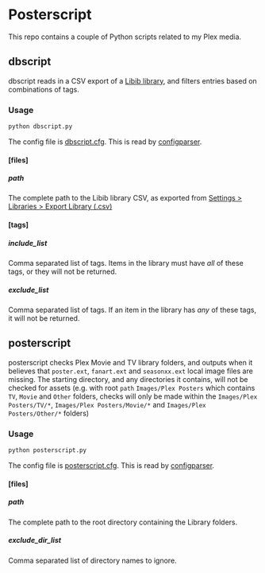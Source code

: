 # Posterscript

This repo contains a couple of Python scripts related to my Plex media.

## dbscript

dbscript reads in a CSV export of a [Libib library](https://www.libib.com/library/home), and filters entries based on combinations of tags.

### Usage

```bash
python dbscript.py
```

The config file is [dbscript.cfg](./dbscript.cfg). This is read by [configparser](https://docs.python.org/3/library/configparser.html).

#### [files]

##### path

The complete path to the Libib library CSV, as exported from [Settings > Libraries > Export Library (.csv)](https://www.libib.com/library/settings-libraries)

#### [tags]

##### include_list

Comma separated list of tags. Items in the library must have *all* of these tags, or they will not be returned.

##### exclude_list

Comma separated list of tags. If an item in the library has *any* of these tags, it will not be returned.

## posterscript

posterscript checks Plex Movie and TV library folders, and outputs when it believes that `poster.ext`, `fanart.ext` and `seasonxx.ext` local image files are missing. The starting directory, and any directories it contains, will not be checked for assets (e.g. with root `path` `Images/Plex Posters` which contains `TV`, `Movie` and `Other` folders, checks will only be made within the `Images/Plex Posters/TV/*`, `Images/Plex Posters/Movie/*` and `Images/Plex Posters/Other/*` folders)

### Usage

```bash
python posterscript.py
```

The config file is [posterscript.cfg](./posterscript.cfg). This is read by [configparser](https://docs.python.org/3/library/configparser.html).

#### [files]

##### path

The complete path to the root directory containing the Library folders.

##### exclude_dir_list

Comma separated list of directory names to ignore.
